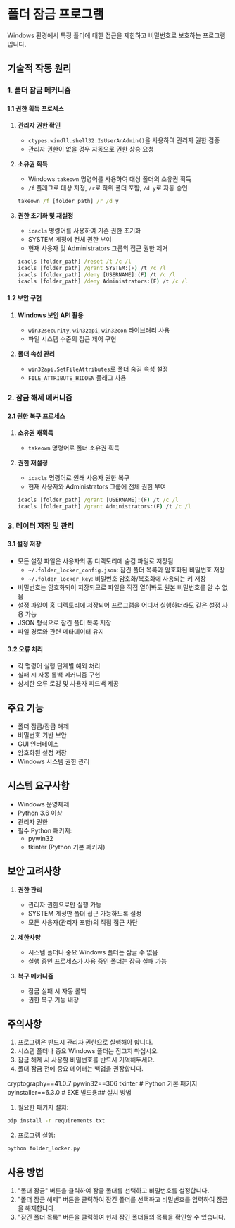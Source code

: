 # 폴더 잠금 프로그램

Windows 환경에서 특정 폴더에 대한 접근을 제한하고 비밀번호로 보호하는 프로그램입니다.

## 기술적 작동 원리

### 1. 폴더 잠금 메커니즘

#### 1.1 권한 획득 프로세스
1. **관리자 권한 확인**
   - `ctypes.windll.shell32.IsUserAnAdmin()`을 사용하여 관리자 권한 검증
   - 관리자 권한이 없을 경우 자동으로 권한 상승 요청

2. **소유권 획득**
   - Windows `takeown` 명령어를 사용하여 대상 폴더의 소유권 획득
   - `/f` 플래그로 대상 지정, `/r`로 하위 폴더 포함, `/d y`로 자동 승인
   ```cmd
   takeown /f [folder_path] /r /d y
   ```

3. **권한 초기화 및 재설정**
   - `icacls` 명령어를 사용하여 기존 권한 초기화
   - SYSTEM 계정에 전체 권한 부여
   - 현재 사용자 및 Administrators 그룹의 접근 권한 제거
   ```cmd
   icacls [folder_path] /reset /t /c /l
   icacls [folder_path] /grant SYSTEM:(F) /t /c /l
   icacls [folder_path] /deny [USERNAME]:(F) /t /c /l
   icacls [folder_path] /deny Administrators:(F) /t /c /l
   ```

#### 1.2 보안 구현
1. **Windows 보안 API 활용**
   - `win32security`, `win32api`, `win32con` 라이브러리 사용
   - 파일 시스템 수준의 접근 제어 구현

2. **폴더 속성 관리**
   - `win32api.SetFileAttributes`로 폴더 숨김 속성 설정
   - `FILE_ATTRIBUTE_HIDDEN` 플래그 사용

### 2. 잠금 해제 메커니즘

#### 2.1 권한 복구 프로세스
1. **소유권 재획득**
   - `takeown` 명령어로 폴더 소유권 획득
   
2. **권한 재설정**
   - `icacls` 명령어로 원래 사용자 권한 복구
   - 현재 사용자와 Administrators 그룹에 전체 권한 부여
   ```cmd
   icacls [folder_path] /grant [USERNAME]:(F) /t /c /l
   icacls [folder_path] /grant Administrators:(F) /t /c /l
   ```

### 3. 데이터 저장 및 관리

#### 3.1 설정 저장
- 모든 설정 파일은 사용자의 홈 디렉토리에 숨김 파일로 저장됨
  - `~/.folder_locker_config.json`: 잠긴 폴더 목록과 암호화된 비밀번호 저장
  - `~/.folder_locker_key`: 비밀번호 암호화/복호화에 사용되는 키 저장
- 비밀번호는 암호화되어 저장되므로 파일을 직접 열어봐도 원본 비밀번호를 알 수 없음
- 설정 파일이 홈 디렉토리에 저장되어 프로그램을 어디서 실행하더라도 같은 설정 사용 가능
- JSON 형식으로 잠긴 폴더 목록 저장
- 파일 경로와 관련 메타데이터 유지

#### 3.2 오류 처리
- 각 명령어 실행 단계별 예외 처리
- 실패 시 자동 롤백 메커니즘 구현
- 상세한 오류 로깅 및 사용자 피드백 제공

## 주요 기능

- 폴더 잠금/잠금 해제
- 비밀번호 기반 보안
- GUI 인터페이스
- 암호화된 설정 저장
- Windows 시스템 권한 관리

## 시스템 요구사항

- Windows 운영체제
- Python 3.6 이상
- 관리자 권한
- 필수 Python 패키지:
  - pywin32
  - tkinter (Python 기본 패키지)

## 보안 고려사항

1. **권한 관리**
   - 관리자 권한으로만 실행 가능
   - SYSTEM 계정만 폴더 접근 가능하도록 설정
   - 모든 사용자(관리자 포함)의 직접 접근 차단

2. **제한사항**
   - 시스템 폴더나 중요 Windows 폴더는 잠글 수 없음
   - 실행 중인 프로세스가 사용 중인 폴더는 잠금 실패 가능

3. **복구 메커니즘**
   - 잠금 실패 시 자동 롤백
   - 권한 복구 기능 내장

## 주의사항

1. 프로그램은 반드시 관리자 권한으로 실행해야 합니다.
2. 시스템 폴더나 중요 Windows 폴더는 잠그지 마십시오.
3. 잠금 해제 시 사용할 비밀번호를 반드시 기억해두세요.
4. 폴더 잠금 전에 중요 데이터는 백업을 권장합니다.

cryptography==41.0.7
pywin32==306
tkinter  # Python 기본 패키지
pyinstaller==6.3.0  # EXE 빌드용## 설치 방법

1. 필요한 패키지 설치:
```bash
pip install -r requirements.txt
```

2. 프로그램 실행:
```bash
python folder_locker.py
```

## 사용 방법

1. "폴더 잠금" 버튼을 클릭하여 잠글 폴더를 선택하고 비밀번호를 설정합니다.
2. "폴더 잠금 해제" 버튼을 클릭하여 잠긴 폴더를 선택하고 비밀번호를 입력하여 잠금을 해제합니다.
3. "잠긴 폴더 목록" 버튼을 클릭하여 현재 잠긴 폴더들의 목록을 확인할 수 있습니다.
